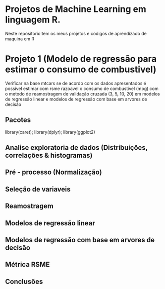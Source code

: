 # Projetos de Machine Learning em linguagem R.

Neste repositorio tem os meus projetos e codigos de aprendizado de maquina em R

# Projeto 1 (Modelo de regressão para estimar o consumo de combustivel)

Verificar na base mtcars se de acordo com os dados apresentados é possivel estimar com rsme razoavel o consumo de combustivel (mpg) com o metodo de reamostragem de validação cruzada (3, 5, 10, 20) em modelos de regressão linear e modelos de regressão com base em arvores de decisão

## Pacotes
library(caret); library(dplyr); library(ggplot2)

## Analise exploratoria de dados (Distribuições, correlações & histogramas)

## Pré - processo (Normalização)

## Seleção de variaveis

## Reamostragem

## Modelos de regressão linear

## Modelos de regressão com base em arvores de decisão

## Métrica RSME

## Conclusões
